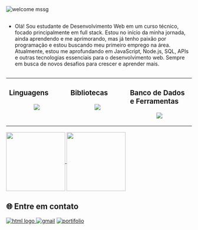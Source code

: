 
<img src="https://readme-typing-svg.demolab.com?font=Pixeled&weight=700&size=28&pause=1000&color=9900FF&center=true&vCenter=true&width=900&lines=+✨+WELCOME+TO+MY+PROFILE!+✨+👋" alt="welcome mssg"/>

##
* Olá! Sou estudante de Desenvolvimento Web em um curso técnico, focado principalmente em full stack. Estou no início da minha jornada, ainda aprendendo e me aprimorando, mas já tenho paixão por programação e estou buscando meu primeiro emprego na área. 
Atualmente, estou me aprofundando em JavaScript, Node.js, SQL, APIs e outras tecnologias essenciais para o desenvolvimento web. Sempre em busca de novos desafios para crescer e aprender mais.

##
<table>
 <tr>
  <td valign="top" width="12%">

### Linguagens

<p align="center">
  <a href="https://skillicons.dev">
    <img src="https://skillicons.dev/icons?i=html,css,js,c,php,java&perline=4" />
  </a>
</p>

</td>

<td valign="top" width="12%">
 
### Bibliotecas
<p align="center">
  <a href="https://skillicons.dev">
    <img src="https://skillicons.dev/icons?i=nodejs,express,npm,laravel" />
  </a>
</p>

</td>
<td valign="top" width="12%">

### Banco de Dados e Ferramentas
<p align="center">
  <a href="https://skillicons.dev">
    <img src="https://skillicons.dev/icons?i=mysql,linux,git,docker&perline=4" />
  </a>
</p>

</td>
</tr>
</table>

<a href="https://github.com/anuraghazra/github-readme-stats">
  <img height=160 align="center" src="https://github-readme-stats.vercel.app/api?username=HugoSants&show_icons=true&theme=synthwave" />
</a>
<a href="https://github.com/anuraghazra/convoychat">
  <img height=160 align="center" src="https://github-readme-stats.vercel.app/api/top-langs/?username=HugoSants&layout=compact&theme=synthwave" /> 
</a>

<h2>🌐 Entre em contato</h2>
<a href="https://www.linkedin.com/in/hugo-rocha-dos-santos-105a65341/"> <img alt="html logo" src="https://img.shields.io/badge/Linkedin-1572B6.svg?style=for-the-badge&linkedin=css3&logoColor=white"> </a>
<a href="mailto:hugo.santos202br@gmail.com"><img img src="https://img.shields.io/badge/Gmail-D14836?style=for-the-badge&logo=gmail&logoColor=white" alt="gmail"/></a>
<a href="mailto:hugo.santos202br@gmail.com"><img img src="https://img.shields.io/badge/Portifolio-610F7F?style=for-the-badge&logo=github&logoColor=github" alt="portifolio"/></a>

  
